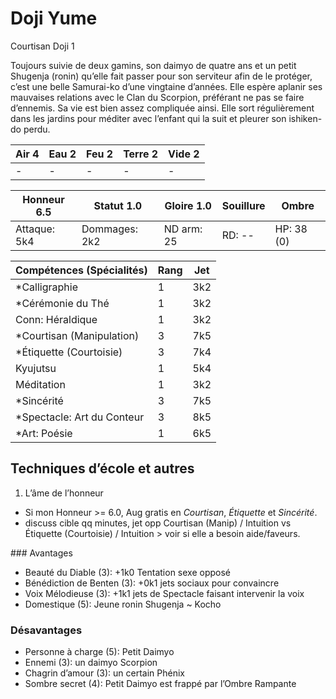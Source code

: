 # Doji Yume

Courtisan Doji 1

Toujours suivie de deux gamins, son daimyo de quatre ans et un petit Shugenja
(ronin) qu’elle fait passer pour son serviteur afin de le protéger, c’est une
belle Samurai-ko d’une vingtaine d’années. Elle espère aplanir ses mauvaises
relations avec le Clan du Scorpion, préférant ne pas se faire d’ennemis. Sa
vie est bien assez compliquée ainsi. Elle sort régulièrement dans les jardins
pour méditer avec l’enfant qui la suit et pleurer son ishiken-do perdu.

| **Air** 4     | **Eau** 2     | **Feu** 2     | **Terre** 2   | **Vide** 2
| ------------- | ------------- | ------------- | ------------- | -------------
| -             | -             | -             | -             | -

| Honneur 6.5   | Statut 1.0    | Gloire 1.0    | Souillure     | Ombre
| ------------- | ------------- | ------------- | ------------- | -------------
| Attaque: 5k4  | Dommages: 2k2 | ND arm: 25    | RD: --        | HP: 38 (0)

| Compétences (Spécialités)                     | Rang  | Jet
| --------------------------------------------- | ----- | -------
| *Calligraphie                                 | 1     | 3k2
| *Cérémonie du Thé                             | 1     | 3k2
| Conn: Héraldique                              | 1     | 3k2
| *Courtisan (Manipulation)                     | 3     | 7k5
| *Étiquette (Courtoisie)                       | 3     | 7k4
| Kyujutsu                                      | 1     | 5k4
| Méditation                                    | 1     | 3k2
| *Sincérité                                    | 3     | 7k5
| *Spectacle: Art du Conteur                    | 3     | 8k5
| *Art: Poésie                                  | 1     | 6k5

## Techniques d’école et autres

1. L’âme de l’honneur
  * Si mon Honneur >= 6.0, Aug gratis en *Courtisan*, *Étiquette* et *Sincérité*.
  * discuss cible qq minutes, jet opp Courtisan (Manip) / Intuition vs
    Étiquette (Courtoisie) / Intuition > voir si elle a besoin aide/faveurs.

### Avantages

* Beauté du Diable (3): +1k0 Tentation sexe opposé
* Bénédiction de Benten (3): +0k1 jets sociaux pour convaincre
* Voix Mélodieuse (3): +1k1 jets de Spectacle faisant intervenir la voix
* Domestique (5): Jeune ronin Shugenja ~ Kocho

### Désavantages

* Personne à charge (5): Petit Daimyo
* Ennemi (3): un daimyo Scorpion
* Chagrin d’amour (3): un certain Phénix
* Sombre secret (4): Petit Daimyo est frappé par l’Ombre Rampante
